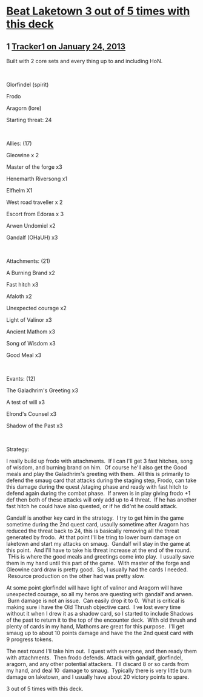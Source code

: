 # [Beat Laketown 3 out of 5 times with this deck](https://community.fantasyflightgames.com/topic/78097-beat-laketown-3-out-of-5-times-with-this-deck/)

## 1 [Tracker1 on January 24, 2013](https://community.fantasyflightgames.com/topic/78097-beat-laketown-3-out-of-5-times-with-this-deck/?do=findComment&comment=753097)

Built with 2 core sets and every thing up to and including HoN.

 

Glorfindel (spirit)

Frodo

Aragorn (lore)

Starting threat: 24

 

Allies: (17)

Gleowine x 2

Master of the forge x3

Henemarth Riversong x1

Elfhelm X1

West road traveller x 2

Escort from Edoras x 3

Arwen Undomiel x2

Gandalf (OHaUH) x3

 

Attachments: (21)

A Burning Brand x2

Fast hitch x3

Afaloth x2

Unexpected courage x2

Light of Valinor x3

Ancient Mathom x3

Song of Wisdom x3

Good Meal x3

 

Evants: (12)

The Galadhrim's Greeting x3

A test of will x3

Elrond's Counsel x3

Shadow of the Past x3

 

Strategy:

I really build up frodo with attachments.  If I can I'll get 3 fast hitches, song of wisdom, and burning brand on him.  Of course he'll also get the Good meals and play the Galadhrim's greeting with them.  All this is primarily to defend the smaug card that attacks during the staging step, Frodo, can take this damage during the quest /staging phase and ready with fast hitch to defend again during the combat phase.  If arwen is in play giving frodo +1 def then both of these attacks will only add up to 4 threat.  If he has another fast hitch he could have also quested, or if he did'nt he could attack.  

Gandalf is another key card in the strategy.  I try to get him in the game sometime during the 2nd quest card, usaully sometime after Aragorn has reduced the threat back to 24, this is basically removing all the threat generated by frodo.  At that point I'll be tring to lower burn damage on laketown and start my attacks on smaug.  Gandalf will stay in the game at this point.  And I'll have to take his threat increase at the end of the round.  THis is where the good meals and greetings come into play.  I usually save them in my hand until this part of the game.  With master of the forge and Gleowine card draw is pretty good.  So, I usually had the cards I needed.  Resource production on the other had was pretty slow.

At some point glorfindel will have light of valinor and Aragorn will have unexpected courage, so all my heros are questing with gandalf and arwen.  Burn damage is not an issue.  Can easily drop it to 0.  What is critical is making sure i have the Old Thrush objective card.  I ve lost every time without it when I drew it as a shadow card, so I started to include Shadows of the past to return it to the top of the encounter deck.  With old thrush and plenty of cards in my hand, Mathoms are great for this purpose.  I'll get smaug up to about 10 points damage and have the the 2nd quest card with 9 progress tokens.  

The next round I'll take him out.  I quest with everyone, and then ready them with attachments.  Then frodo defends. Attack with gandalf, glorfindel, aragorn, and any other potential attackers.  I'll discard 8 or so cards from my hand, and deal 10  damage to smaug.  Typically there is very little burn damage on laketown, and I usually have about 20 victory points to spare.

3 out of 5 times with this deck.

 

 

 

 

 


